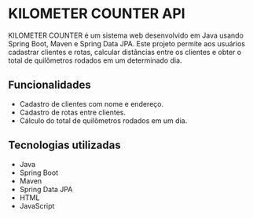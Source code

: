 # KILOMETER COUNTER API

KILOMETER COUNTER é um sistema web desenvolvido em Java usando Spring Boot, Maven e Spring Data JPA. Este projeto permite aos usuários cadastrar clientes e rotas, calcular distâncias entre os clientes e obter o total de quilômetros rodados em um determinado dia.

## Funcionalidades

- Cadastro de clientes com nome e endereço.
- Cadastro de rotas entre clientes.
- Cálculo do total de quilômetros rodados em um dia.

## Tecnologias utilizadas

- Java
- Spring Boot
- Maven
- Spring Data JPA
- HTML
- JavaScript
